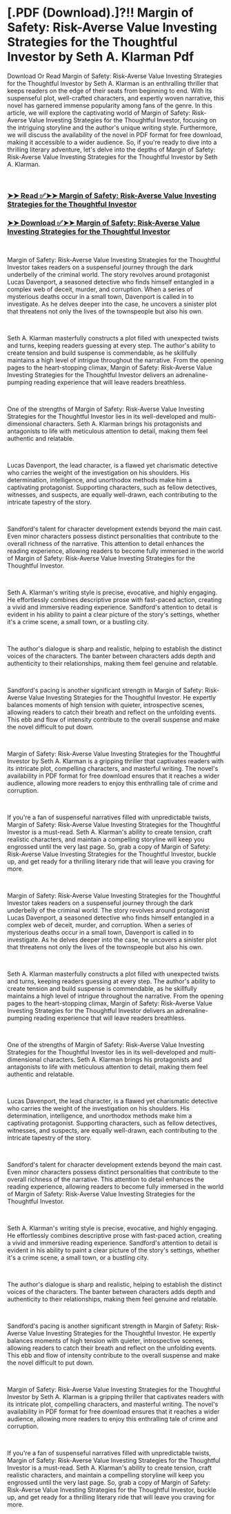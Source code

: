 # [.PDF (Download).]?!! Margin of Safety: Risk-Averse Value Investing Strategies for the Thoughtful Investor by Seth A. Klarman Pdf

<p>Download Or Read Margin of Safety: Risk-Averse Value Investing Strategies for the Thoughtful Investor by Seth A. Klarman is an enthralling thriller that keeps readers on the edge of their seats from beginning to end. With its suspenseful plot, well-crafted characters, and expertly woven narrative, this novel has garnered immense popularity among fans of the genre. In this article, we will explore the captivating world of Margin of Safety: Risk-Averse Value Investing Strategies for the Thoughtful Investor, focusing on the intriguing storyline and the author's unique writing style. Furthermore, we will discuss the availability of the novel in PDF format for free download, making it accessible to a wider audience. So, if you're ready to dive into a thrilling literary adventure, let's delve into the depths of Margin of Safety: Risk-Averse Value Investing Strategies for the Thoughtful Investor by Seth A. Klarman.</p>
<p>&nbsp;</p>

### [➤➤ Read ✅➤➤ Margin of Safety: Risk-Averse Value Investing Strategies for the Thoughtful Investor](https://pdfworldnow.com/?book=746936)

### [➤➤ Download ✅➤➤ Margin of Safety: Risk-Averse Value Investing Strategies for the Thoughtful Investor](https://pdfworldnow.com/?book=746936)

<p>&nbsp;</p>
<p>Margin of Safety: Risk-Averse Value Investing Strategies for the Thoughtful Investor takes readers on a suspenseful journey through the dark underbelly of the criminal world. The story revolves around protagonist Lucas Davenport, a seasoned detective who finds himself entangled in a complex web of deceit, murder, and corruption. When a series of mysterious deaths occur in a small town, Davenport is called in to investigate. As he delves deeper into the case, he uncovers a sinister plot that threatens not only the lives of the townspeople but also his own.</p>
<p>&nbsp;</p>
<p>Seth A. Klarman masterfully constructs a plot filled with unexpected twists and turns, keeping readers guessing at every step. The author's ability to create tension and build suspense is commendable, as he skillfully maintains a high level of intrigue throughout the narrative. From the opening pages to the heart-stopping climax, Margin of Safety: Risk-Averse Value Investing Strategies for the Thoughtful Investor delivers an adrenaline-pumping reading experience that will leave readers breathless.</p>
<p>&nbsp;</p>
<p>One of the strengths of Margin of Safety: Risk-Averse Value Investing Strategies for the Thoughtful Investor lies in its well-developed and multi-dimensional characters. Seth A. Klarman brings his protagonists and antagonists to life with meticulous attention to detail, making them feel authentic and relatable.</p>
<p>&nbsp;</p>
<p>Lucas Davenport, the lead character, is a flawed yet charismatic detective who carries the weight of the investigation on his shoulders. His determination, intelligence, and unorthodox methods make him a captivating protagonist. Supporting characters, such as fellow detectives, witnesses, and suspects, are equally well-drawn, each contributing to the intricate tapestry of the story.</p>
<p>&nbsp;</p>
<p>Sandford's talent for character development extends beyond the main cast. Even minor characters possess distinct personalities that contribute to the overall richness of the narrative. This attention to detail enhances the reading experience, allowing readers to become fully immersed in the world of Margin of Safety: Risk-Averse Value Investing Strategies for the Thoughtful Investor.</p>
<p>&nbsp;</p>
<p>Seth A. Klarman's writing style is precise, evocative, and highly engaging. He effortlessly combines descriptive prose with fast-paced action, creating a vivid and immersive reading experience. Sandford's attention to detail is evident in his ability to paint a clear picture of the story's settings, whether it's a crime scene, a small town, or a bustling city.</p>
<p>&nbsp;</p>
<p>The author's dialogue is sharp and realistic, helping to establish the distinct voices of the characters. The banter between characters adds depth and authenticity to their relationships, making them feel genuine and relatable.</p>
<p>&nbsp;</p>
<p>Sandford's pacing is another significant strength in Margin of Safety: Risk-Averse Value Investing Strategies for the Thoughtful Investor. He expertly balances moments of high tension with quieter, introspective scenes, allowing readers to catch their breath and reflect on the unfolding events. This ebb and flow of intensity contribute to the overall suspense and make the novel difficult to put down.</p>
<p>&nbsp;</p>
<p>Margin of Safety: Risk-Averse Value Investing Strategies for the Thoughtful Investor by Seth A. Klarman is a gripping thriller that captivates readers with its intricate plot, compelling characters, and masterful writing. The novel's availability in PDF format for free download ensures that it reaches a wider audience, allowing more readers to enjoy this enthralling tale of crime and corruption.</p>
<p>&nbsp;</p>
<p>If you're a fan of suspenseful narratives filled with unpredictable twists, Margin of Safety: Risk-Averse Value Investing Strategies for the Thoughtful Investor is a must-read. Seth A. Klarman's ability to create tension, craft realistic characters, and maintain a compelling storyline will keep you engrossed until the very last page. So, grab a copy of Margin of Safety: Risk-Averse Value Investing Strategies for the Thoughtful Investor, buckle up, and get ready for a thrilling literary ride that will leave you craving for more.</p>
<p>&nbsp;</p>
<p>Margin of Safety: Risk-Averse Value Investing Strategies for the Thoughtful Investor takes readers on a suspenseful journey through the dark underbelly of the criminal world. The story revolves around protagonist Lucas Davenport, a seasoned detective who finds himself entangled in a complex web of deceit, murder, and corruption. When a series of mysterious deaths occur in a small town, Davenport is called in to investigate. As he delves deeper into the case, he uncovers a sinister plot that threatens not only the lives of the townspeople but also his own.</p>
<p>&nbsp;</p>
<p>Seth A. Klarman masterfully constructs a plot filled with unexpected twists and turns, keeping readers guessing at every step. The author's ability to create tension and build suspense is commendable, as he skillfully maintains a high level of intrigue throughout the narrative. From the opening pages to the heart-stopping climax, Margin of Safety: Risk-Averse Value Investing Strategies for the Thoughtful Investor delivers an adrenaline-pumping reading experience that will leave readers breathless.</p>
<p>&nbsp;</p>
<p>One of the strengths of Margin of Safety: Risk-Averse Value Investing Strategies for the Thoughtful Investor lies in its well-developed and multi-dimensional characters. Seth A. Klarman brings his protagonists and antagonists to life with meticulous attention to detail, making them feel authentic and relatable.</p>
<p>&nbsp;</p>
<p>Lucas Davenport, the lead character, is a flawed yet charismatic detective who carries the weight of the investigation on his shoulders. His determination, intelligence, and unorthodox methods make him a captivating protagonist. Supporting characters, such as fellow detectives, witnesses, and suspects, are equally well-drawn, each contributing to the intricate tapestry of the story.</p>
<p>&nbsp;</p>
<p>Sandford's talent for character development extends beyond the main cast. Even minor characters possess distinct personalities that contribute to the overall richness of the narrative. This attention to detail enhances the reading experience, allowing readers to become fully immersed in the world of Margin of Safety: Risk-Averse Value Investing Strategies for the Thoughtful Investor.</p>
<p>&nbsp;</p>
<p>Seth A. Klarman's writing style is precise, evocative, and highly engaging. He effortlessly combines descriptive prose with fast-paced action, creating a vivid and immersive reading experience. Sandford's attention to detail is evident in his ability to paint a clear picture of the story's settings, whether it's a crime scene, a small town, or a bustling city.</p>
<p>&nbsp;</p>
<p>The author's dialogue is sharp and realistic, helping to establish the distinct voices of the characters. The banter between characters adds depth and authenticity to their relationships, making them feel genuine and relatable.</p>
<p>&nbsp;</p>
<p>Sandford's pacing is another significant strength in Margin of Safety: Risk-Averse Value Investing Strategies for the Thoughtful Investor. He expertly balances moments of high tension with quieter, introspective scenes, allowing readers to catch their breath and reflect on the unfolding events. This ebb and flow of intensity contribute to the overall suspense and make the novel difficult to put down.</p>
<p>&nbsp;</p>
<p>Margin of Safety: Risk-Averse Value Investing Strategies for the Thoughtful Investor by Seth A. Klarman is a gripping thriller that captivates readers with its intricate plot, compelling characters, and masterful writing. The novel's availability in PDF format for free download ensures that it reaches a wider audience, allowing more readers to enjoy this enthralling tale of crime and corruption.</p>
<p>&nbsp;</p>
<p>If you're a fan of suspenseful narratives filled with unpredictable twists, Margin of Safety: Risk-Averse Value Investing Strategies for the Thoughtful Investor is a must-read. Seth A. Klarman's ability to create tension, craft realistic characters, and maintain a compelling storyline will keep you engrossed until the very last page. So, grab a copy of Margin of Safety: Risk-Averse Value Investing Strategies for the Thoughtful Investor, buckle up, and get ready for a thrilling literary ride that will leave you craving for more.</p>
<p>&nbsp;</p>
